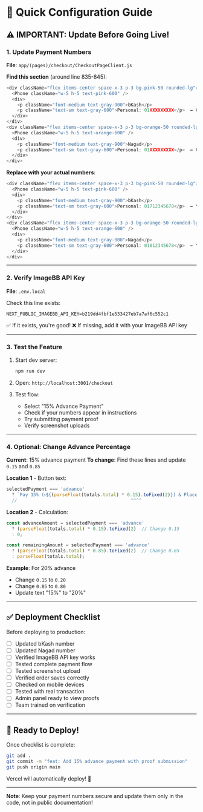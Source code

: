 # 🔧 Quick Configuration Guide

## ⚠️ IMPORTANT: Update Before Going Live!

### 1. Update Payment Numbers

**File**: `app/(pages)/checkout/CheckoutPageClient.js`

**Find this section** (around line 835-845):

```javascript
<div className="flex items-center space-x-3 p-3 bg-pink-50 rounded-lg">
  <Phone className="w-5 h-5 text-pink-600" />
  <div>
    <p className="font-medium text-gray-900">bKash</p>
    <p className="text-sm text-gray-600">Personal: 01XXXXXXXXX</p>  ← CHANGE THIS
  </div>
</div>
<div className="flex items-center space-x-3 p-3 bg-orange-50 rounded-lg">
  <Phone className="w-5 h-5 text-orange-600" />
  <div>
    <p className="font-medium text-gray-900">Nagad</p>
    <p className="text-sm text-gray-600">Personal: 01XXXXXXXXX</p>  ← CHANGE THIS
  </div>
</div>
```

**Replace with your actual numbers**:

```javascript
<div className="flex items-center space-x-3 p-3 bg-pink-50 rounded-lg">
  <Phone className="w-5 h-5 text-pink-600" />
  <div>
    <p className="font-medium text-gray-900">bKash</p>
    <p className="text-sm text-gray-600">Personal: 01712345678</p>  ← Your bKash
  </div>
</div>
<div className="flex items-center space-x-3 p-3 bg-orange-50 rounded-lg">
  <Phone className="w-5 h-5 text-orange-600" />
  <div>
    <p className="font-medium text-gray-900">Nagad</p>
    <p className="text-sm text-gray-600">Personal: 01812345678</p>  ← Your Nagad
  </div>
</div>
```

---

### 2. Verify ImageBB API Key

**File**: `.env.local`

Check this line exists:
```env
NEXT_PUBLIC_IMAGEBB_API_KEY=b219dd4fbf1e533427eb7a7af6c552c1
```

✅ If it exists, you're good!
❌ If missing, add it with your ImageBB API key

---

### 3. Test the Feature

1. Start dev server:
   ```bash
   npm run dev
   ```

2. Open: `http://localhost:3001/checkout`

3. Test flow:
   - Select "15% Advance Payment"
   - Check if your numbers appear in instructions
   - Try submitting payment proof
   - Verify screenshot uploads

---

### 4. Optional: Change Advance Percentage

**Current**: 15% advance payment
**To change**: Find these lines and update `0.15` and `0.85`

**Location 1** - Button text:
```javascript
selectedPayment === 'advance' 
  ? `Pay 15% (৳${(parseFloat(totals.total) * 0.15).toFixed(2)}) & Place Order`
  //                                          ^^^^
```

**Location 2** - Calculation:
```javascript
const advanceAmount = selectedPayment === 'advance' 
  ? (parseFloat(totals.total) * 0.15).toFixed(2)  // Change 0.15
  : 0;

const remainingAmount = selectedPayment === 'advance'
  ? (parseFloat(totals.total) * 0.85).toFixed(2)  // Change 0.85
  : parseFloat(totals.total);
```

**Example**: For 20% advance
- Change `0.15` to `0.20`
- Change `0.85` to `0.80`
- Update text "15%" to "20%"

---

## ✅ Deployment Checklist

Before deploying to production:

- [ ] Updated bKash number
- [ ] Updated Nagad number  
- [ ] Verified ImageBB API key works
- [ ] Tested complete payment flow
- [ ] Tested screenshot upload
- [ ] Verified order saves correctly
- [ ] Checked on mobile devices
- [ ] Tested with real transaction
- [ ] Admin panel ready to view proofs
- [ ] Team trained on verification

---

## 🚀 Ready to Deploy!

Once checklist is complete:

```bash
git add .
git commit -m "feat: Add 15% advance payment with proof submission"
git push origin main
```

Vercel will automatically deploy! 🎉

---

**Note**: Keep your payment numbers secure and update them only in the code, not in public documentation!
